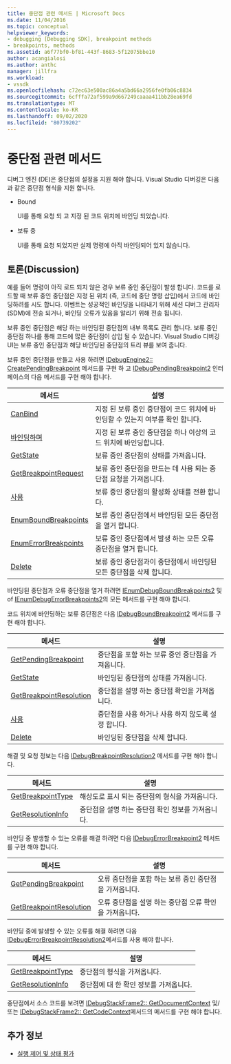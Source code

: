 ```yaml
---
title: 중단점 관련 메서드 | Microsoft Docs
ms.date: 11/04/2016
ms.topic: conceptual
helpviewer_keywords:
- debugging [Debugging SDK], breakpoint methods
- breakpoints, methods
ms.assetid: a6f77bf0-bf81-443f-8683-5f12075bbe10
author: acangialosi
ms.author: anthc
manager: jillfra
ms.workload:
- vssdk
ms.openlocfilehash: c72ec63e500ac86a4a5bd66a2956fe0fb06c8834
ms.sourcegitcommit: 6cfffa72af599a9d667249caaaa411bb28ea69fd
ms.translationtype: MT
ms.contentlocale: ko-KR
ms.lasthandoff: 09/02/2020
ms.locfileid: "80739202"
---
```

# <a name="breakpoint-related-methods"></a>중단점 관련 메서드
디버그 엔진 (DE)은 중단점의 설정을 지원 해야 합니다. Visual Studio 디버깅은 다음과 같은 중단점 형식을 지원 합니다.

- Bound

     UI를 통해 요청 되 고 지정 된 코드 위치에 바인딩 되었습니다.

- 보류 중

     UI를 통해 요청 되었지만 실제 명령에 아직 바인딩되어 있지 않습니다.

## <a name="discussion"></a>토론(Discussion)
 예를 들어 명령이 아직 로드 되지 않은 경우 보류 중인 중단점이 발생 합니다. 코드를 로드할 때 보류 중인 중단점은 지정 된 위치 (즉, 코드에 중단 명령 삽입)에서 코드에 바인딩하려를 시도 합니다. 이벤트는 성공적인 바인딩을 나타내기 위해 세션 디버그 관리자 (SDM)에 전송 되거나, 바인딩 오류가 있음을 알리기 위해 전송 됩니다.

 보류 중인 중단점은 해당 하는 바인딩된 중단점의 내부 목록도 관리 합니다. 보류 중인 중단점 하나를 통해 코드에 많은 중단점이 삽입 될 수 있습니다. Visual Studio 디버깅 UI는 보류 중인 중단점과 해당 바인딩된 중단점의 트리 뷰를 보여 줍니다.

 보류 중인 중단점을 만들고 사용 하려면 [IDebugEngine2:: CreatePendingBreakpoint](../../extensibility/debugger/reference/idebugengine2-creatependingbreakpoint.md) 메서드를 구현 하 고 [IDebugPendingBreakpoint2](../../extensibility/debugger/reference/idebugpendingbreakpoint2.md) 인터페이스의 다음 메서드를 구현 해야 합니다.

|메서드|설명|
|------------|-----------------|
|[CanBind](../../extensibility/debugger/reference/idebugpendingbreakpoint2-canbind.md)|지정 된 보류 중인 중단점이 코드 위치에 바인딩할 수 있는지 여부를 확인 합니다.|
|[바인딩하며](../../extensibility/debugger/reference/idebugpendingbreakpoint2-bind.md)|지정 된 보류 중인 중단점을 하나 이상의 코드 위치에 바인딩합니다.|
|[GetState](../../extensibility/debugger/reference/idebugpendingbreakpoint2-getstate.md)|보류 중인 중단점의 상태를 가져옵니다.|
|[GetBreakpointRequest](../../extensibility/debugger/reference/idebugpendingbreakpoint2-getbreakpointrequest.md)|보류 중인 중단점을 만드는 데 사용 되는 중단점 요청을 가져옵니다.|
|[사용](../../extensibility/debugger/reference/idebugpendingbreakpoint2-enable.md)|보류 중인 중단점의 활성화 상태를 전환 합니다.|
|[EnumBoundBreakpoints](../../extensibility/debugger/reference/idebugpendingbreakpoint2-enumboundbreakpoints.md)|보류 중인 중단점에서 바인딩된 모든 중단점을 열거 합니다.|
|[EnumErrorBreakpoints](../../extensibility/debugger/reference/idebugpendingbreakpoint2-enumerrorbreakpoints.md)|보류 중인 중단점에서 발생 하는 모든 오류 중단점을 열거 합니다.|
|[Delete](../../extensibility/debugger/reference/idebugpendingbreakpoint2-delete.md)|보류 중인 중단점과이 중단점에서 바인딩된 모든 중단점을 삭제 합니다.|

 바인딩된 중단점과 오류 중단점을 열거 하려면 [IEnumDebugBoundBreakpoints2](../../extensibility/debugger/reference/ienumdebugboundbreakpoints2.md) 및 of [IEnumDebugErrorBreakpoints2](../../extensibility/debugger/reference/ienumdebugerrorbreakpoints2.md)의 모든 메서드를 구현 해야 합니다.

 코드 위치에 바인딩하는 보류 중단점은 다음 [IDebugBoundBreakpoint2](../../extensibility/debugger/reference/idebugboundbreakpoint2.md) 메서드를 구현 해야 합니다.

|메서드|설명|
|------------|-----------------|
|[GetPendingBreakpoint](../../extensibility/debugger/reference/idebugboundbreakpoint2-getpendingbreakpoint.md)|중단점을 포함 하는 보류 중인 중단점을 가져옵니다.|
|[GetState](../../extensibility/debugger/reference/idebugboundbreakpoint2-getstate.md)|바인딩된 중단점의 상태를 가져옵니다.|
|[GetBreakpointResolution](../../extensibility/debugger/reference/idebugboundbreakpoint2-getbreakpointresolution.md)|중단점을 설명 하는 중단점 확인을 가져옵니다.|
|[사용](../../extensibility/debugger/reference/idebugboundbreakpoint2-enable.md)|중단점을 사용 하거나 사용 하지 않도록 설정 합니다.|
|[Delete](../../extensibility/debugger/reference/idebugboundbreakpoint2-delete.md)|바인딩된 중단점을 삭제 합니다.|

 해결 및 요청 정보는 다음 [IDebugBreakpointResolution2](../../extensibility/debugger/reference/idebugbreakpointresolution2.md) 메서드를 구현 해야 합니다.

|메서드|설명|
|------------|-----------------|
|[GetBreakpointType](../../extensibility/debugger/reference/idebugbreakpointresolution2-getbreakpointtype.md)|해상도로 표시 되는 중단점의 형식을 가져옵니다.|
|[GetResolutionInfo](../../extensibility/debugger/reference/idebugbreakpointresolution2-getresolutioninfo.md)|중단점을 설명 하는 중단점 확인 정보를 가져옵니다.|

 바인딩 중 발생할 수 있는 오류를 해결 하려면 다음 [IDebugErrorBreakpoint2](../../extensibility/debugger/reference/idebugerrorbreakpoint2.md) 메서드를 구현 해야 합니다.

|메서드|설명|
|------------|-----------------|
|[GetPendingBreakpoint](../../extensibility/debugger/reference/idebugerrorbreakpoint2-getpendingbreakpoint.md)|오류 중단점을 포함 하는 보류 중인 중단점을 가져옵니다.|
|[GetBreakpointResolution](../../extensibility/debugger/reference/idebugerrorbreakpoint2-getbreakpointresolution.md)|오류 중단점을 설명 하는 중단점 오류 확인을 가져옵니다.|

 바인딩 중에 발생할 수 있는 오류를 해결 하려면 다음 [IDebugErrorBreakpointResolution2](../../extensibility/debugger/reference/idebugerrorbreakpointresolution2.md)메서드를 사용 해야 합니다.

|메서드|설명|
|------------|-----------------|
|[GetBreakpointType](../../extensibility/debugger/reference/idebugerrorbreakpointresolution2-getbreakpointtype.md)|중단점의 형식을 가져옵니다.|
|[GetResolutionInfo](../../extensibility/debugger/reference/idebugerrorbreakpointresolution2-getresolutioninfo.md)|중단점에 대 한 확인 정보를 가져옵니다.|

 중단점에서 소스 코드를 보려면 [IDebugStackFrame2:: GetDocumentContext](../../extensibility/debugger/reference/idebugstackframe2-getdocumentcontext.md) 및/또는 [IDebugStackFrame2:: GetCodeContext](../../extensibility/debugger/reference/idebugstackframe2-getcodecontext.md)메서드의 메서드를 구현 해야 합니다.

## <a name="see-also"></a>추가 정보
- [실행 제어 및 상태 평가](../../extensibility/debugger/execution-control-and-state-evaluation.md)
